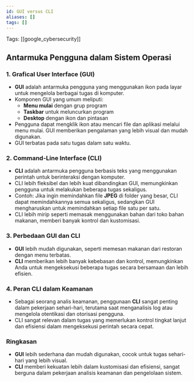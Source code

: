 ```yaml
---
id: GUI versus CLI
aliases: []
tags: []
---
```


Tags: [[google_cybersecurity]]

## Antarmuka Pengguna dalam Sistem Operasi

### 1. **Grafical User Interface (GUI)**

- **GUI** adalah antarmuka pengguna yang menggunakan ikon pada layar untuk mengelola berbagai tugas di komputer.
- Komponen GUI yang umum meliputi:
  - **Menu mulai** dengan grup program
  - **Taskbar** untuk meluncurkan program
  - **Desktop** dengan ikon dan pintasan
- Pengguna dapat mengklik ikon atau mencari file dan aplikasi melalui menu mulai. GUI memberikan pengalaman yang lebih visual dan mudah digunakan.
- GUI terbatas pada satu tugas dalam satu waktu.

### 2. **Command-Line Interface (CLI)**

- **CLI** adalah antarmuka pengguna berbasis teks yang menggunakan perintah untuk berinteraksi dengan komputer.
- CLI lebih fleksibel dan lebih kuat dibandingkan GUI, memungkinkan pengguna untuk melakukan beberapa tugas sekaligus.
- Contoh: Jika ingin memindahkan file **JPEG** di folder yang besar, CLI dapat memindahkannya semua sekaligus, sedangkan GUI mengharuskan untuk memindahkan setiap file satu per satu.
- CLI lebih mirip seperti memasak menggunakan bahan dari toko bahan makanan, memberi banyak kontrol dan kustomisasi.

### 3. **Perbedaan GUI dan CLI**

- **GUI** lebih mudah digunakan, seperti memesan makanan dari restoran dengan menu terbatas.
- **CLI** memberikan lebih banyak kebebasan dan kontrol, memungkinkan Anda untuk mengeksekusi beberapa tugas secara bersamaan dan lebih efisien.

### 4. **Peran CLI dalam Keamanan**

- Sebagai seorang analis keamanan, penggunaan **CLI** sangat penting dalam pekerjaan sehari-hari, terutama saat menganalisis log atau mengelola otentikasi dan otorisasi pengguna.
- CLI sangat relevan dalam tugas yang memerlukan kontrol tingkat lanjut dan efisiensi dalam mengeksekusi perintah secara cepat.

### Ringkasan

- **GUI** lebih sederhana dan mudah digunakan, cocok untuk tugas sehari-hari yang lebih visual.
- **CLI** memberi kekuatan lebih dalam kustomisasi dan efisiensi, sangat berguna dalam pekerjaan analisis keamanan dan pengelolaan sistem.
